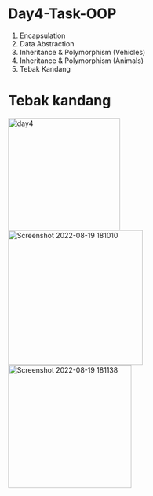 # Day4-Task-OOP

1. Encapsulation
2. Data Abstraction
3. Inheritance & Polymorphism (Vehicles)
4. Inheritance & Polymorphism (Animals)
5. Tebak Kandang
 
# Tebak kandang 
<img width="228" alt="day4" src="https://user-images.githubusercontent.com/38674801/185606080-d5688078-7b2b-4a40-ab2c-5049771d0f35.png">
<img width="274" alt="Screenshot 2022-08-19 181010" src="https://user-images.githubusercontent.com/38674801/185606315-1f359722-6a58-497f-a6fa-58d7e403f1b5.png">
<img width="251" alt="Screenshot 2022-08-19 181138" src="https://user-images.githubusercontent.com/38674801/185606439-9707608f-87c1-424b-896c-d4793feb1754.png">

